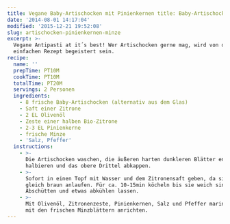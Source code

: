 ```yaml
---
title: Vegane Baby-Artischocken mit Pinienkernen title: Baby-Artischocken mit Pinienkernen & Minze Minze
date: '2014-08-01 14:17:04'
modified: '2015-12-21 19:52:08'
slug: artischocken-pinienkernen-minze
excerpt: >-
  Vegane Antipasti at it´s best! Wer Artischocken gerne mag, wird von diesem
  einfachen Rezept begeistert sein.
recipe:
  name: ''
  prepTime: PT10M
  cookTime: PT10M
  totalTime: PT20M
  servings: 2 Personen
  ingredients:
    - 8 frische Baby-Artischocken (alternativ aus dem Glas)
    - Saft einer Zitrone
    - 2 EL Olivenöl
    - Zeste einer halben Bio-Zitrone
    - 2-3 EL Pinienkerne
    - frische Minze
    - 'Salz, Pfeffer'
  instructions:
    - >-
      Die Artischocken waschen, die äußeren harten dunkleren Blätter entfernen,
      halbieren und das obere Drittel abkappen.
    - >-
      Sofort in einen Topf mit Wasser und dem Zitronensaft geben, da sie sonst
      gleich braun anlaufen. Für ca. 10-15min köcheln bis sie weich sind.
      Abschütten und etwas abkühlen lassen.
    - >-
      Mit Olivenöl, Zitronenzeste, Pinienkernen, Salz und Pfeffer marinieren und
      mit den frischen Minzblättern anrichten.
---
```


